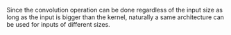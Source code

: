 Since the convolution operation can be done regardless of the input size
as long as the input is bigger than the kernel, naturally a same
architecture can be used for inputs of different sizes.
